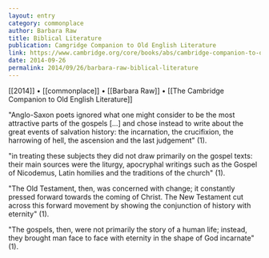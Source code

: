 ```yaml
---
layout: entry
category: commonplace
author: Barbara Raw
title: Biblical Literature
publication: Camgridge Companion to Old English Literature
link: https://www.cambridge.org/core/books/abs/cambridge-companion-to-old-english-literature/biblical-literature/1B455642620323AC0602219E5CCF456F
date: 2014-09-26
permalink: 2014/09/26/barbara-raw-biblical-literature
---
```


[[2014]] • [[commonplace]] • [[Barbara Raw]] • [[The Cambridge Companion to Old English Literature]]

"Anglo-Saxon poets ignored what one might consider to be the most attractive parts of the gospels [...] and chose instead to write about the great events of salvation history: the incarnation, the crucifixion, the harrowing of hell, the ascension and the last judgement" (1). 

"in treating these subjects they did not draw primarily on the gospel texts: their main sources were the liturgy, apocryphal writings such as the Gospel of Nicodemus, Latin homilies and the traditions of the church" (1).

"The Old Testament, then, was concerned with change; it constantly pressed forward towards the coming of Christ. The New Testament cut across this forward movement by showing the conjunction of history with eternity" (1).

"The gospels, then, were not primarily the story of a human life; instead, they brought man face to face with eternity in the shape of God incarnate" (1).

